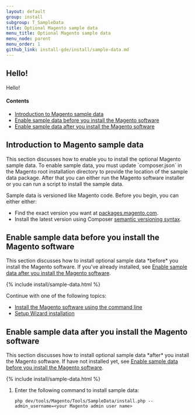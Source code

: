 ```yaml
---
layout: default
group: install
subgroup: T_SampleData
title: Optional Magento sample data
menu_title: Optional Magento sample data
menu_node: parent
menu_order: 1
github_link: install-gde/install/sample-data.md
--- 
```


## Hello!
Hello!

#### Contents

*	<a href="#instgde-install-sample-intro">Introduction to Magento sample data</a>
*	<a href="#instgde-install-sample-enable-before">Enable sample data before you install the Magento software</a>
*	<a href="#instgde-install-sample-enable-after">Enable sample data after you install the Magento software</a>
 

<h2 id="instgde-prereq-sample-intro">Introduction to Magento sample data</h2>
This section discusses how to enable you to install the optional Magento sample data. To enable sample data, you must update `composer.json` in the Magento root installation directory to provide the location of the sample data package. After that you can either run the Magento software installer or you can run a script to install the sample data.

Sample data is versioned like Magento code. Before you begin, you can either either:

*	Find the exact version you want at <a href="http://packages.magento.com/#magento/sample-data" target="_blank">packages.magento.com</a>.
*	Install the latest version using Composer <a href="https://getcomposer.org/doc/01-basic-usage.md#package-versions" target="_blank">semantic versioning syntax</a>.

<h2 id="instgde-install-sample-enable-before">Enable sample data before you install the Magento software</h2>
This section discusses how to install optional sample data *before* you install the Magento software. If you've already installed, see <a href="#instgde-install-sample-enable-after">Enable sample data after you install the Magento software</a>.

{% include install/sample-data.html %} 

Continue with one of the following topics:

*	<a href="{{ site.gdeurl }}install-gde/install/install-cli-install.html">Install the Magento software using the command line</a>
*	<a href="{{ site.gdeurl }}install-gde/install/install-web.html">Setup Wizard installation</a>


<h2 id="instgde-install-sample-enable-after">Enable sample data after you install the Magento software</h2>
This section discusses how to install optional sample data *after* you install the Magento software. If have not installed yet, see <a href="#instgde-install-sample-enable-before">Enable sample data before you install the Magento software</a>.
 
{% include install/sample-data.html %}

1.	Enter the following command to install sample data:

        php dev/tools/Magento/Tools/SampleData/install.php --admin_username=<your Magento admin user name>
